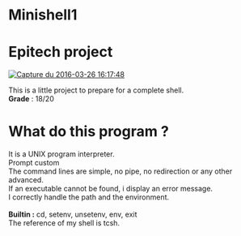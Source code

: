 # Minishell1

# Epitech project
<a href="http://www.casimages.com/i/160326043803787818.png.html" target="_blank" title="Capture du 2016-03-26 16:17:48"><img src="http://nsa37.casimages.com/img/2016/03/26/160326043803787818.png" border="0" alt="Capture du 2016-03-26 16:17:48" /></a>

This is a little project to prepare for a complete shell. <br >
<b>Grade</b> : 18/20<br />

# What do this program ?

It is a UNIX program interpreter.<br >
Prompt custom<br >
The command lines are simple, no pipe, no redirection or any other advanced. <br>
If an executable cannot be found, i display an error message.<br>
I correctly handle the path and the environment.<br>
<br>
<b>Builtin :</b> cd, setenv, unsetenv, env, exit <br />
The reference of my shell is tcsh.




